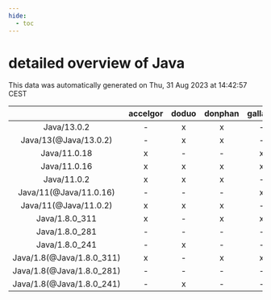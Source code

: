 ```yaml
---
hide:
  - toc
---
```


detailed overview of Java
=========================


This data was automatically generated on Thu, 31 Aug 2023 at 14:42:57 CEST  

| |accelgor|doduo|donphan|gallade|joltik|skitty|swalot|victini|
| :---: | :---: | :---: | :---: | :---: | :---: | :---: | :---: | :---: |
|Java/13.0.2|-|x|x|-|x|x|x|x|
|Java/13(@Java/13.0.2)|-|x|x|-|x|x|x|x|
|Java/11.0.18|x|-|-|x|x|-|-|-|
|Java/11.0.16|x|x|x|x|x|x|x|x|
|Java/11.0.2|x|x|x|-|x|x|x|x|
|Java/11(@Java/11.0.16)|-|-|-|x|-|-|-|-|
|Java/11(@Java/11.0.2)|x|x|x|-|x|x|x|x|
|Java/1.8.0_311|x|-|x|x|x|x|-|x|
|Java/1.8.0_281|-|-|-|-|-|-|x|-|
|Java/1.8.0_241|-|x|-|-|-|-|-|-|
|Java/1.8(@Java/1.8.0_311)|x|-|x|x|x|x|-|x|
|Java/1.8(@Java/1.8.0_281)|-|-|-|-|-|-|x|-|
|Java/1.8(@Java/1.8.0_241)|-|x|-|-|-|-|-|-|

